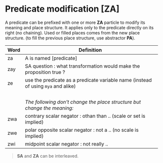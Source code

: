 # Predicate modification [ZA]

A predicate can be prefixed with one or more **ZA** particle to modify its
meaning and place structure. It applies only to the predicate directly on its
right (no chaining). Used or filled places comes from the new place structure.
(to fill the previous place structure, use abstractor **PA**).

| Word | Definition                                                                        |
| ---- | --------------------------------------------------------------------------------- |
| za   | A is named [predicate]                                                          |
| zay  | SA question : what transformation would make the proposition true ?               |
| ze   | use the predicate as a predicate variable name (instead of using `mya` and alike) |
|      | &nbsp;                                                                            |
|      | *The following don't change the place structure but change the meaning:*          |
| zwa  | contrary scalar negator : othan than .. (scale or set is implied)                 |
| zwe  | polar opposite scalar negator : not a .. (no scale is implied)                    |
| zwi  | midpoint scalar negator : not really ..                                           |

> **SA** and **ZA** can be interleaved.